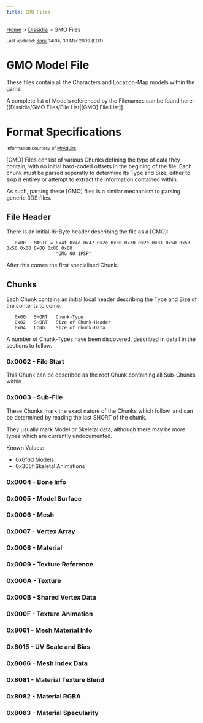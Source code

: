 ```yaml
---
title: GMO Files
---
```


[Home](/ff7-flat-wiki/Main%20Page.md) > [Dissidia](/ff7-flat-wiki/Dissidia.md) > GMO Files

<small>Last updated: [Koral][] 14:04, 30 Mar 2009 (EDT)</small>

# GMO Model File

These files contain all the Characters and Location-Map models within
the game.

A complete list of Models referenced by the Filenames can be found here:
\[\[Dissidia/GMO Files/File List\|\[GMO\] File List\]\]

# Format Specifications

<small>Information courtesy of [MrAdults][]</small>

\[GMO\] Files consist of various Chunks defining the type of data they
contain, with no initial hard-coded offsets in the begining of the file.
Each chunk must be parsed seperatly to determine its Type and Size,
either to skip it entirey or attempt to extract the information
contained within.

As such, parsing these \[GMO\] files is a similar mechanism to parsing
generic 3DS files.

## File Header

There is an initial 16-Byte header describing the file as a \[GMO\]:

       0x00   MAGIC = 0x4f 0x4d 0x47 0x2e 0x30 0x30 0x2e 0x31 0x50 0x53 0x50 0x00 0x00 0x00 0x00 
                      "OMG 00 1PSP"

After this comes the first specialised Chunk.

## Chunks

Each Chunk contains an initial local header describing the Type and Size
of the contents to come.

       0x00   SHORT   Chunk-Type
       0x02   SHORT   Size of Chunk-Header
       0x04   LONG    Size of Chunk-Data

A number of Chunk-Types have been discovered, described in detail in the
sections to follow.

### 0x0002 - File Start

This Chunk can be described as the root Chunk containing all Sub-Chunks
within.

### 0x0003 - Sub-File

These Chunks mark the exact nature of the Chunks which follow, and can
be determined by reading the last SHORT of the chunk.

They usually mark Model or Skeletal data, although there may be more
types which are currently undocumented.

Known Values:

-   0x6f6d Models
-   0x305f Skeletal Animations

### 0x0004 - Bone Info

### 0x0005 - Model Surface

### 0x0006 - Mesh

### 0x0007 - Vertex Array

### 0x0008 - Material

### 0x0009 - Texture Reference

### 0x000A - Texture

### 0x000B - Shared Vertex Data

### 0x000F - Texture Animation

### 0x8061 - Mesh Material Info

### 0x8015 - UV Scale and Bias

### 0x8066 - Mesh Index Data

### 0x8081 - Material Texture Blend

### 0x8082 - Material RGBA

### 0x8083 - Material Specularity

  [Koral]: /ff7-flat-wiki/User:Koral.md "wikilink"
  [MrAdults]: http://www.richwhitehouse.com/index.php?postid=34
